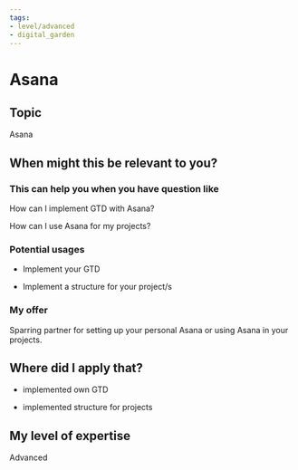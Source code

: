 ```yaml
---
tags: 
- level/advanced
- digital_garden
---
```

# Asana
## Topic

Asana

## When might this be relevant to you?

### This can help you when you have question like

How can I implement GTD with Asana?

How can I use Asana for my projects?

### Potential usages

-   Implement your GTD
    
-   Implement a structure for your project/s
    

### My offer

Sparring partner for setting up your personal Asana or using Asana in your projects.

## Where did I apply that?

-   implemented own GTD
    
-   implemented structure for projects
    

## My level of expertise

Advanced